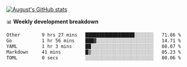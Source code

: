 
[![August's GitHub stats](https://github-readme-stats.vercel.app/api?username=zou-weidong&show_icons=true&theme=radical)](https://github.com/zou-weidong)


📊 **Weekly development breakdown**
<!--START_SECTION:waka-->

```txt
Other        9 hrs 27 mins   ██████████████████░░░░░░░   71.86 %
Go           1 hr 56 mins    ███▓░░░░░░░░░░░░░░░░░░░░░   14.71 %
YAML         1 hr 3 mins     ██░░░░░░░░░░░░░░░░░░░░░░░   08.07 %
Markdown     41 mins         █▒░░░░░░░░░░░░░░░░░░░░░░░   05.23 %
TOML         0 secs          ░░░░░░░░░░░░░░░░░░░░░░░░░   00.06 %
```

<!--END_SECTION:waka-->
